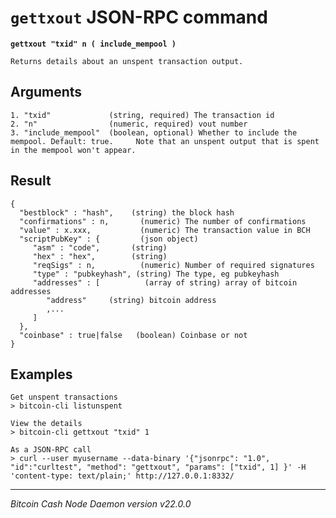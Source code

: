 `gettxout` JSON-RPC command
===========================

**`gettxout "txid" n ( include_mempool )`**

```
Returns details about an unspent transaction output.
```

Arguments
---------

```
1. "txid"             (string, required) The transaction id
2. "n"                (numeric, required) vout number
3. "include_mempool"  (boolean, optional) Whether to include the mempool. Default: true.     Note that an unspent output that is spent in the mempool won't appear.
```

Result
------

```
{
  "bestblock" : "hash",    (string) the block hash
  "confirmations" : n,       (numeric) The number of confirmations
  "value" : x.xxx,           (numeric) The transaction value in BCH
  "scriptPubKey" : {         (json object)
     "asm" : "code",       (string)
     "hex" : "hex",        (string)
     "reqSigs" : n,          (numeric) Number of required signatures
     "type" : "pubkeyhash", (string) The type, eg pubkeyhash
     "addresses" : [          (array of string) array of bitcoin addresses
        "address"     (string) bitcoin address
        ,...
     ]
  },
  "coinbase" : true|false   (boolean) Coinbase or not
}
```

Examples
--------

```
Get unspent transactions
> bitcoin-cli listunspent

View the details
> bitcoin-cli gettxout "txid" 1

As a JSON-RPC call
> curl --user myusername --data-binary '{"jsonrpc": "1.0", "id":"curltest", "method": "gettxout", "params": ["txid", 1] }' -H 'content-type: text/plain;' http://127.0.0.1:8332/
```

***

*Bitcoin Cash Node Daemon version v22.0.0*
